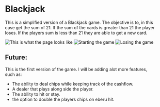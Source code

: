 # Blackjack

This is a simplified version of a Blackjack game. The objective is to, in this case get the sum of 21. If the sum of the cards is greater than 21 the player loses. If the players sum is less than 21 they are able to get a new card. 

![This is what the page looks like](images/blackjack1.png)
![Starting the game](images/blackjack2.png)
![Losing the game](images/blackjack3.png)

## Future:
This is the first version of the game. 
I will be adding alot more features, such as:
- The ability to deal chips while keeping track of the cashflow.
- A dealer that plays along side the player.
- The ability to hit or stay.
- the option to double the players chips on eberu hit.